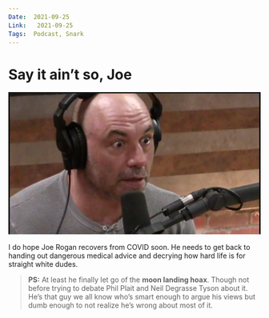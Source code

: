```yaml
---
Date:  2021-09-25  
Link:   2021-09-25  
Tags:  Podcast, Snark
---
```


# Say it ain’t so, Joe

![](_attachments/OhJoe.jpg)

I do hope Joe Rogan recovers from COVID soon. He needs to get back to handing out dangerous medical advice and decrying how hard life is for straight white dudes.

> **PS:** At least he finally let go of the **moon landing hoax**. Though not before trying to debate Phil Plait and Neil Degrasse Tyson about it. He’s that guy we all know who’s smart enough to argue his views but dumb enough to not realize he’s wrong about most of it.
